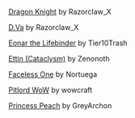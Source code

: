 [Dragon Knight](https://www.hiveworkshop.com/threads/hots-dragon-knight-unit-hero.335100/) by Razorclaw_X

[D.Va](https://www.hiveworkshop.com/threads/hots-overwatch-dva-alts.331925/) by Razorclaw_X

[Eonar the Lifebinder](https://www.hiveworkshop.com/threads/eonar-the-lifebinder.329987/) by Tier10Trash

[Ettin (Cataclysm)](https://www.hiveworkshop.com/threads/ettin-cataclysm.348609/) by Zenonoth

[Faceless One](https://www.hiveworkshop.com/threads/faceless-one-with-mace.340309/) by Nortuega

[Pitlord WoW](https://www.hiveworkshop.com/threads/pitlord-wow-with-team-color.352464/) by wowcraft

[Princess Peach](https://www.hiveworkshop.com/threads/princesspeach.47458/) by GreyArchon
